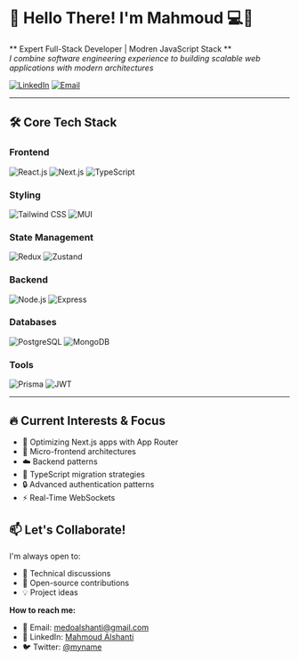 # 👋 Hello There! I'm Mahmoud 💻🚀

** Expert Full-Stack Developer | Modren JavaScript Stack **  
*I combine software engineering experience to building scalable web applications with modern architectures*

[![LinkedIn](https://img.shields.io/badge/-Connect%20on%20LinkedIn-0A66C2?style=flat&logo=linkedin)](https://linkedin.com/in/mahmoudalshanti)
[![Email](https://img.shields.io/badge/-Email%20Me-D14836?style=flat&logo=gmail&logoColor=white)](mailto:medoalshanti@gmail.com)

---

## 🛠 **Core Tech Stack**

### **Frontend**
![React.js](https://img.shields.io/badge/-React-61DAFB?logo=react&logoColor=black)
![Next.js](https://img.shields.io/badge/-Next.js-000000?logo=nextdotjs)
![TypeScript](https://img.shields.io/badge/-TypeScript-3178C6?logo=typescript&logoColor=white)

### **Styling**
![Tailwind CSS](https://img.shields.io/badge/-Tailwind_CSS-06B6D4?logo=tailwindcss)
![MUI](https://img.shields.io/badge/-Material_UI-007FFF?logo=mui&logoColor=white)

### **State Management**
![Redux](https://img.shields.io/badge/-Redux-764ABC?logo=redux&logoColor=white)
![Zustand](https://img.shields.io/badge/-Zustand-000000?logo=zustand)

### **Backend**
![Node.js](https://img.shields.io/badge/-Node.js-339933?logo=nodedotjs&logoColor=white)
![Express](https://img.shields.io/badge/-Express-000000?logo=express&logoColor=white)

### **Databases**
![PostgreSQL](https://img.shields.io/badge/-PostgreSQL-4169E1?logo=postgresql&logoColor=white)
![MongoDB](https://img.shields.io/badge/-MongoDB-47A248?logo=mongodb&logoColor=white)

### **Tools**
![Prisma](https://img.shields.io/badge/-Prisma-2D3748?logo=prisma&logoColor=white)
![JWT](https://img.shields.io/badge/-JWT-000000?logo=jsonwebtokens&logoColor=white)

---

## 🔥 **Current Interests & Focus**

- 🚀 Optimizing Next.js apps with App Router
- 🧩 Micro-frontend architectures
- ☁️ Backend patterns 
- 🔄 TypeScript migration strategies
- 🔒 Advanced authentication patterns
- ⚡ Real-Time WebSockets




## 📫 **Let's Collaborate!**

I'm always open to:
- 🤝 Technical discussions
- 🚀 Open-source contributions
- 💡 Project ideas

**How to reach me:**
- 📧 Email: [medoalshanti@gmail.com](mailto:medoalshanti@gmail.com)
- 💼 LinkedIn: [Mahmoud Alshanti](https://linkedin.com/in/mahmoudalshanti)
- 🐦 Twitter: [@myname](https://twitter.com/yourhandle)
